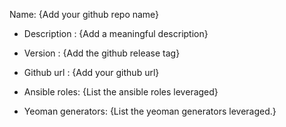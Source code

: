Name: {Add your github repo name}

- Description : {Add a meaningful description}

- Version : {Add the github release tag} 

- Github url : {Add your github url}

- Ansible roles: {List the ansible roles leveraged}

- Yeoman generators: {List the yeoman generators leveraged.}
